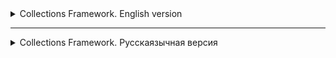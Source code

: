 <details>
<summary>Collections Framework. English version</summary>

<details>
<summary>Basic information about Collections Framework</summary>

# Collections in Java

Any group of individual objects represented as a whole is called a collection of Java objects. In Java, JDK 1.2
defines a separate structure called the "Collection Framework", which contains all classes and interfaces
of Java collections.

In Java, the collection interface (`java.util.Collection`) and the `Map` interface (`java.util.Map`) are the two main "root"
interfaces of Java collection classes.

## What is a framework in Java?

A framework is a set of classes and interfaces that provide a ready—made architecture. To implement a new function
or class, there is no need to define a structure. However, an optimal object-oriented design always includes
a structure with a set of classes in which all classes perform tasks of the same type.

### The need for a separate data collection platform in Java

Before the advent of the Collection Framework (or before JDK 1.2), the standard methods for grouping Java objects (or collections) were
Arrays or Vectors or Hash tables. All these collections did not have a common interface. Thus, although the main purpose
of all collections is the same, the implementation of all these collections was determined independently and had no correlation between
them. In addition, it is very difficult for users to remember all the different methods, syntax, and constructors.

### Advantages of the Java Collection Framework

Since the lack of a data collection system has led to the above set of disadvantages, the advantages
of the data collection system are listed below.

- **Serial API:** The API has a basic set of interfaces such as `Set`, `List` or `Map` common set
  methods.

- **Reduces programming efforts:** The programmer does not need to worry about the design of the Collection, he can
  focus on making the best use of it in your program. So the basic concept is
  Object-oriented programming (i.e. abstraction) has been successfully implemented.

- **Improves the speed and quality of the program:** Improves productivity by providing high-performance
  implement useful data structures and algorithms, because in this case the programmer does not need to think about the best
  implementations of a specific data structure. He may just use a better implementation to significantly boost
  the performance of your algorithm/program.

### Hierarchy of the data collection platform in Java

The `java.util` package contains all the classes and interfaces required by the `collection` framework. The `collection` framework
contains an interface named the `iterable` interface, which makes it easy to iterate through collections. This
The interface is extended by the main `collection` interface, which acts as the root
for the `collection framework'.
All collections extend this interface, thereby extending the properties of the iterator and methods of this interface. The
following figure shows the hierarchy of the `collection framework` data collection structure.

![img.png](images%2Fimg.png)

### Collection interface methods

This interface contains various methods that can be directly used by all collections implementing this
interface.:

| Method | Description |
|-----------------------------|---------------------------------------------------------------------------------|
| `add(Object)`               | Adds an object to the collection.                                                   |
| `addAll(Collection c)` | Adds all items from the specified collection to this collection.                  |
| `clear()` | Removes all items from this collection.                                         |
| `contains(Object o)` | Returns `true` if the collection contains the specified element.                   |
| `containsAll(Collection c)` | Returns `true` if the collection contains all the items from the specified collection. |
| `equals(Object o)` | Compares the specified object with this collection for equality.                     |
| `hashCode()` | Returns the hash code of this collection.                                              |
| `isEmpty()` | Returns `true` if the collection does not contain elements.                        |
| `iterator()` | Returns an iterator for the items in this collection.                             |
| `max()` | Returns the maximum                                                            

</details>

<details>
<summary>Lesson 27. ArrayList</summary>


# Lesson 27. ArrayList in Java

## Introduction to the List Interface in Java

The `List' interface in Java is part of the Java Collections Framework and is an ordered collection (or
sequence) of elements. The items in the list can be accessed and managed by indexes starting from scratch. The main thing
The difference between the `List` interface and standard arrays lies in its flexibility: unlike arrays, the size of lists
can change dynamically. `List` provides methods for adding, deleting, and accessing items, and also
allows you to search and sort data. This interface is implemented by various classes, such
as `ArrayList`, `LinkedList` and others, each of which has its own characteristics and applications. Learning about `List` and its
implementations, especially `ArrayList', is fundamental to the effective use of collections in Java.

## Introduction to ArrayList

![img_1.png](images%2Fimg_1.png)

### Overview: What is an ArrayList and how does it differ from regular arrays

An `ArrayList` in Java is an implementation of a dynamic array that is part of the Java Collections Framework. Unlike
standard arrays, `ArrayList` provides the ability to dynamically resize. This means that
elements can be added or removed, and the size of the `ArrayList` will automatically adapt to these
changes. 'ArrayList` supports only object data types and cannot store primitive types directly.

### Advantages of using ArrayList over arrays

- **Size flexibility**: The main advantage of `ArrayList` over standard arrays is its ability to
  change the size during program execution. This allows for more efficient memory management, especially when accurate
  The number of elements is unknown in advance.
- **Convenient methods**: `ArrayList` provides many built-in methods for managing elements, such as
  adding, deleting, searching and sorting, which makes it more convenient to use compared to the usual ones
  arrays.
- **Auto-packing and auto-unpacking**: With 'ArrayList`, you can easily use wrapper classes for primitive
  data types such as `Integer` and `Double`, which are automatically packed and unpacked.

## Basics of working with ArrayList

### Creating an ArrayList: How to initialize and use ArrayList

There are several ways to create an `ArrayList`. The easiest way is to use a constructor without arguments, which
creates an empty list. You can also initialize an `ArrayList` with an initial capacity or an existing collection.
For example, `ArrayList<String> list = new ArrayList<>();` creates an empty list of strings.

### Main methods: add, get, set, remove, size

- `add(Object)` - adds an item to the end of the list.
- `get(int index)` - returns an element at the specified index.
- `set(int index, Object)` - replaces the element in the specified position.
- `remove(int index)` or `remove(Object)` - removes an element by index or value.
- `size()` - returns the number of items in the list.

### Automatic resizing: How the ArrayList automatically expands and contracts

The `ArrayList` automatically increases its capacity when the number of items exceeds the current capacity of the list. This
is due to the redistribution of the internal array. When deleting elements, the size of the `ArrayList` does not decrease
automatically, but you can manually reduce the size using the `trimToSize()` method.

## Working with data in ArrayList

### Adding Elements: Different ways to add elements
- **Direct addition**: Using the `add(Object)` method to add an item to the end of the list.
- **Adding by index**: The `add(int index, Object element)` method allows you to insert an element at a certain position in the list.

![img_2.png](images%2Fimg_2.png)

### Deleting items: How and when to delete items from the list
- **Deleting by index**: The `remove(int index)` method deletes an element at the specified index.
- **Deletion by value**: The `remove(Object o)` method deletes the first occurrence of the specified element, if it is present in the list.

![img_3.png](images%2Fimg_3.png)

### Searching and updating items: Getting data and changing items in the list
- **Searching for an element**: The `indexOf(Object o)` method returns the index of the first occurrence of the element, `contains(Object o)` checks for the presence of the element.
- **Updating the element**: The `set(int index, Object element)` method replaces the element at the specified position.

### Iterating over elements: Using loops and iterators to bypass the ArrayList
- **Using a for-each loop**: A convenient way to iterate through elements without accessing the index.
- **Using the iterator**: Iterators allow you to more flexibly manage the iteration process, including removing elements during iteration.

| Operation | Complexity | Description |
|---------------------|------------------|----------------------------------------------|
| `add(E e)` | O(1) Amortized | Adding an item to the end of the list. The complexity can increase to O(n) when the array is expanded. |
| `add(int index, E element)` | O(n) | Adding an element to the specified position. Requires shifting all subsequent elements. |
| `get(int index)`    | O(1) | Getting an element by index.               |
| `set(int index, E element)` | O(1) | Replacing an element at a given position.         |
| `remove(int index)` | O(n) | Deleting an element by index. Requires shifting all subsequent elements. |
| `remove(Object o)` | O(n) | Deleting the first occurrence of the specified element, if present. |
| `size()` | O(1) | Getting the size of the list.                    |
| `clear()` | O(n) | Removing all items from the list.           |
| `contains(Object o)`| O(n) | Checking for the presence of an item in the list.          |
| `indexOf(Object o)` | O(n) | Getting the index of the first occurrence of the element.|
| `lastIndexOf(Object o)` | O(n) | Getting the index of the last occurrence of the element. |



## Conclusion: Learning ArrayList in Java

### Summarizing the key points of the lesson
- We have studied the `ArrayList`, a dynamic data structure that provides flexibility and convenience of working with arrays of objects in Java.
- We reviewed the basic operations such as adding, deleting, searching and updating items, as well as various ways to iterate through the list.
- We learned about the advantages of using `ArrayList` compared to standard arrays, including dynamic resizing and more convenient data management methods.

</details>
</details>

------------

<details>
<summary>Collections Framework. Русскаязычная версия</summary>

<details>
<summary>Основная информация о Collections Framework</summary>

# Collections in Java

Любая группа отдельных объектов, представленных как единое целое, называется коллекцией объектов Java. В Java в JDK 1.2
определена отдельная структура под названием "Collection Framework", которая содержит все классы и интерфейсы коллекций
Java.

В Java интерфейс коллекции (`java.util.Collection`) и интерфейс `Map` (`java.util.Map`) — два основных «корневых»
интерфейса классов коллекций Java.

## Что такое фреймворк в Java?

Фреймворк — это набор классов и интерфейсов, которые предоставляют готовую архитектуру. Чтобы реализовать новую функцию
или класс, нет необходимости определять структуру. Однако оптимальный объектно-ориентированный дизайн всегда включает в
себя структуру с набором классов, в которой все классы выполняют задачи одного и того же типа.

### Необходимость в отдельной платформе сбора данных в Java

До появления Collection Framework (или до JDK 1.2) стандартными методами группировки объектов Java (или коллекций) были
Массивы или Векторы или Хеш-таблицы. Все эти коллекции не имели общего интерфейса. Таким образом, хотя основная цель
всех коллекций одна и та же, реализация всех этих коллекций определялась независимо и не имела никакой корреляции между
ними. Кроме того, пользователям очень сложно запомнить все различные методы, синтаксис и конструкторы.

### Преимущества Java Collection Framework

Поскольку отсутствие системы сбора данных привело к вышеуказанному набору недостатков, ниже приведены преимущества
системы сбора данных.

- **Последовательный API:** API имеет базовый набор интерфейсов, таких как `Set`, `List` или `Map` общий набор
  методов.

- **Уменьшает усилия по программированию:** Программисту не нужно беспокоиться о дизайне Коллекции, он может
  сосредоточиться на ее наилучшем использовании в своей программе. Таким образом, основная концепция
  объектно-ориентированного программирования (т.е. абстракции) была успешно реализована.

- **Повышает скорость и качество программы:** Повышает производительность за счет обеспечения высокопроизводительной
  реализации полезных структур данных и алгоритмов, поскольку в этом случае программисту не нужно думать о лучшей
  реализации конкретная структура данных. Он может просто использовать лучшую реализацию, чтобы значительно повысить
  производительность своего алгоритма/программы.

### Иерархия платформы сбора данных в Java

Пакет `java.util` содержит все классы и интерфейсы, необходимые платформе `collection` framework. Фреймворк `collection`
содержит интерфейс с именем `iterable` интерфейс, который позволяет легко перебирать коллекции. Этот
интерфейс расширяется за счет основного интерфейса `collection`, который выступает в качестве корня
для `collection framework`.
Все коллекции расширяют этот интерфейс, тем самым расширяя свойства итератора и методов этого интерфейса. На
следующем рисунке показана иерархия структуры сбора данных `collection framework`.

![img.png](images%2Fimg.png)

### Методы интерфейса коллекции

Этот интерфейс содержит различные методы, которые могут напрямую использоваться всеми коллекциями, реализующими этот
интерфейс:

| Метод                       | Описание                                                                        |
|-----------------------------|---------------------------------------------------------------------------------|
| `add(Object)`               | Добавляет объект в коллекцию.                                                   |
| `addAll(Collection c)`      | Добавляет все элементы из указанной коллекции в эту коллекцию.                  |
| `clear()`                   | Удаляет все элементы из этой коллекции.                                         |
| `contains(Object o)`        | Возвращает `true`, если коллекция содержит указанный элемент.                   |
| `containsAll(Collection c)` | Возвращает `true`, если коллекция содержит все элементы из указанной коллекции. |
| `equals(Object o)`          | Сравнивает указанный объект с этой коллекцией на равенство.                     |
| `hashCode()`                | Возвращает хеш-код этой коллекции.                                              |
| `isEmpty()`                 | Возвращает `true`, если коллекция не содержит элементов.                        |
| `iterator()`                | Возвращает итератор для элементов в этой коллекции.                             |
| `max()`                     | Возвращает максималь                                                            

</details>

<details>
<summary>Урок  27. ArrayList</summary>


# Lesson 27. ArrayList в Java

## Введение в Интерфейс List в Java

Интерфейс `List` в Java является частью Java Collections Framework и представляет собой упорядоченную коллекцию (или
последовательность) элементов. Элементы в списке могут быть доступны и управляемы по индексам, начиная с нуля. Главное
отличие интерфейса `List` от стандартных массивов заключается в его гибкости: в отличие от массивов, размер списков
может динамически изменяться. `List` предоставляет методы для добавления, удаления и доступа к элементам, а также
позволяет выполнять поиск и сортировку данных. Этот интерфейс реализуется различными классами, такими
как `ArrayList`, `LinkedList` и другими, каждый из которых имеет свои особенности и применения. Изучение `List` и его
реализаций, особенно `ArrayList`, является фундаментальным для эффективного использования коллекций в Java.

## Введение в ArrayList

![img_1.png](images%2Fimg_1.png)

### Обзор: Что такое ArrayList и как он отличается от обычных массивов

`ArrayList` в Java — это реализация динамического массива, которая является частью Java Collections Framework. В отличие
от стандартных массивов, `ArrayList` обеспечивает возможность динамического изменения размера. Это означает, что
элементы могут быть добавлены или удалены, и размер `ArrayList` будет автоматически адаптироваться к этим
изменениям. `ArrayList` поддерживает только объектные типы данных и не может хранить примитивные типы напрямую.

### Преимущества использования ArrayList по сравнению с массивами

- **Гибкость размера**: Основное преимущество `ArrayList` перед стандартными массивами заключается в его способности
  изменять размер во время выполнения программы. Это позволяет более эффективно управлять памятью, особенно когда точное
  количество элементов заранее неизвестно.
- **Удобные методы**: `ArrayList` предоставляет множество встроенных методов для управления элементами, таких как
  добавление, удаление, поиск и сортировка, что делает его более удобным в использовании по сравнению с обычными
  массивами.
- **Автоупаковка и автораспаковка**: С `ArrayList` можно легко использовать оберточные классы для примитивных типов
  данных, такие как `Integer` и `Double`, которые автоматически упаковываются и распаковываются.

## Основы работы с ArrayList

### Создание ArrayList: Как инициализировать и использовать ArrayList

`ArrayList` можно создать несколькими способами. Самый простой способ - использовать конструктор без аргументов, который
создает пустой список. Также можно инициализировать `ArrayList` с начальной емкостью или существующей коллекцией.
Например, `ArrayList<String> list = new ArrayList<>();` создает пустой список строк.

### Основные методы: add, get, set, remove, size

- `add(Object)` - добавляет элемент в конец списка.
- `get(int index)` - возвращает элемент по указанному индексу.
- `set(int index, Object)` - заменяет элемент в указанной позиции.
- `remove(int index)` или `remove(Object)` - удаляет элемент по индексу или значению.
- `size()` - возвращает количество элементов в списке.

### Автоматическое изменение размера: Как ArrayList автоматически расширяется и сжимается

`ArrayList` автоматически увеличивает свою емкость, когда количество элементов превышает текущую емкость списка. Это
происходит благодаря перераспределению внутреннего массива. При удалении элементов размер `ArrayList` не уменьшается
автоматически, но можно вручную уменьшить размер, используя метод `trimToSize()`.

## Работа с данными в ArrayList

### Добавление элементов: Различные способы добавления элементов
- **Прямое добавление**: Использование метода `add(Object)` для добавления элемента в конец списка.
- **Добавление по индексу**: Метод `add(int index, Object element)` позволяет вставить элемент на определенную позицию в списке.

![img_2.png](images%2Fimg_2.png)

### Удаление элементов: Как и когда следует удалять элементы из списка
- **Удаление по индексу**: Метод `remove(int index)` удаляет элемент по указанному индексу.
- **Удаление по значению**: Метод `remove(Object o)` удаляет первое вхождение указанного элемента, если он присутствует в списке.

![img_3.png](images%2Fimg_3.png)

### Поиск и обновление элементов: Получение данных и изменение элементов в списке
- **Поиск элемента**: Метод `indexOf(Object o)` возвращает индекс первого вхождения элемента, `contains(Object o)` проверяет наличие элемента.
- **Обновление элемента**: Метод `set(int index, Object element)` заменяет элемент на указанной позиции.

### Перебор элементов: Использование циклов и итераторов для обхода ArrayList
- **Использование for-each цикла**: Удобный способ перебора элементов без доступа к индексу.
- **Использование итератора**: Итераторы позволяют более гибко управлять процессом перебора, включая удаление элементов во время итерации.

| Операция            | Сложность        | Описание                                     |
|---------------------|------------------|----------------------------------------------|
| `add(E e)`          | O(1) амортизированно | Добавление элемента в конец списка. Сложность может увеличиться до O(n) при расширении массива. |
| `add(int index, E element)` | O(n) | Добавление элемента в заданную позицию. Требует сдвига всех последующих элементов. |
| `get(int index)`    | O(1)             | Получение элемента по индексу.               |
| `set(int index, E element)` | O(1) | Замена элемента на заданной позиции.         |
| `remove(int index)` | O(n)             | Удаление элемента по индексу. Требует сдвига всех последующих элементов. |
| `remove(Object o)`  | O(n)             | Удаление первого вхождения указанного элемента, если он присутствует. |
| `size()`            | O(1)             | Получение размера списка.                    |
| `clear()`           | O(n)             | Удаление всех элементов из списка.           |
| `contains(Object o)`| O(n)             | Проверка наличия элемента в списке.          |
| `indexOf(Object o)` | O(n)             | Получение индекса первого вхождения элемента.|
| `lastIndexOf(Object o)` | O(n)         | Получение индекса последнего вхождения элемента. |



## Заключение: Изучение ArrayList в Java

### Обобщение ключевых моментов урока
- Мы изучили `ArrayList` — динамическую структуру данных, которая обеспечивает гибкость и удобство работы с массивами объектов в Java.
- Рассмотрели основные операции, такие как добавление, удаление, поиск и обновление элементов, а также различные способы итерации по списку.
- Узнали о преимуществах использования `ArrayList` по сравнению со стандартными массивами, включая динамическое изменение размера и более удобные методы управления данными.

</details>
</details>


